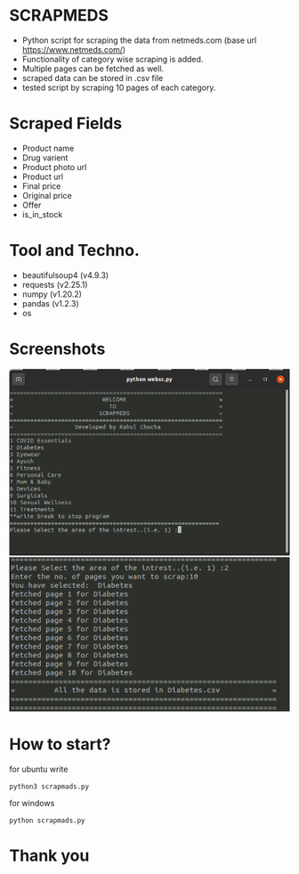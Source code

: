 # SCRAPMEDS

* Python script for scraping the data from netmeds.com (base url https://www.netmeds.com/)
* Functionality of category wise scraping is added.
* Multiple pages can be fetched as well.
* scraped data can be stored in .csv file
* tested script by scraping 10 pages of each category.
  
# Scraped Fields
* Product name
* Drug varient
* Product photo url
* Product url
* Final price
* Original price
* Offer
* is_in_stock 

# Tool and Techno.
* beautifulsoup4 (v4.9.3)
* requests (v2.25.1)
* numpy (v1.20.2)
* pandas (v1.2.3)
* os
  
# Screenshots
![Test Image 1](./Screenshots/s1.png)
![Test Image 1](./Screenshots/s2.png)

# How to start?
for  ubuntu write
```
python3 scrapmads.py
```

for windows
```
python scrapmads.py
```

# Thank you

